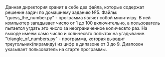 Данная директория хранит в себе два файла, которые содержат решение задач по домашнему заданию №5.
Файлы:
"guess_the_number.py" - программа являет собой мини-игру. В ней компьютер загадывает число от 1 до 100 включительно, 
                        а пользователь пытается угдать это число за неограниченное количесвто раз. На выходе имеем
                        само число и количесвто попыток на угадывание.
"triangle_of_numbers.py" - программа, которая выводит треугольник(пирамиду) из цифр в дипазоне от 3 до 9. Диапозон указывает пользователь на старте программы.
